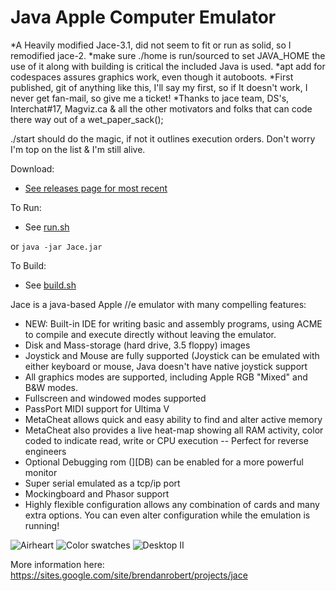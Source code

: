Java Apple Computer Emulator
====

*A Heavily modified Jace-3.1, did not seem to fit or run as solid, so I remodified jace-2.
*make sure ./home is run/sourced to set JAVA_HOME the use of it along with building is critical the included Java is used.
*apt add for codespaces assures graphics work, even though it autoboots.
*First published, git of anything like this, I'll say my first, so if It doesn't work, I never get fan-mail, so give me a ticket!
*Thanks to jace team, DS's, Interchat#17, Magviz.ca & all the other motivators and folks that can code there way out of a wet_paper_sack();

./start should do the magic, if not it outlines execution orders. Don't worry I'm top on the list & I'm still alive.


Download:

* [See releases page for most recent](https://github.com/badvision/jace/releases)

To Run:

* See [run.sh](run.sh)

or `java -jar Jace.jar`

To Build:

* See [build.sh](build.sh)

Jace is a java-based Apple //e emulator with many compelling features:
* NEW: Built-in IDE for writing basic and assembly programs, using ACME to compile and execute directly without leaving the emulator.
* Disk and Mass-storage (hard drive, 3.5 floppy) images
* Joystick and Mouse are fully supported (Joystick can be emulated with either keyboard or mouse, Java doesn't have native joystick support
* All graphics modes are supported, including Apple RGB "Mixed" and B&W modes.
* Fullscreen and windowed modes supported
* PassPort MIDI support for Ultima V
* MetaCheat allows quick and easy ability to find and alter active memory
* MetaCheat also provides a live heat-map showing all RAM activity, color coded to indicate read, write or CPU execution -- Perfect for reverse engineers
* Optional Debugging rom (][DB) can be enabled for a more powerful monitor
* Super serial emulated as a tcp/ip port
* Mockingboard and Phasor support
* Highly flexible configuration allows any combination of cards and many extra options. You can even alter configuration while the emulation is running!

![Airheart](https://sites.google.com/site/brendanrobert/_/rsrc/1327073239228/projects/jace/airheart.png?height=250&width=400)
![Color swatches](https://sites.google.com/site/brendanrobert/_/rsrc/1327073239228/projects/jace/colors.png?height=223&width=400)
![Desktop II](https://sites.google.com/site/brendanrobert/_/rsrc/1327992588666/projects/jace/AppleIIDesktop.png?height=265&width=400)

More information here: https://sites.google.com/site/brendanrobert/projects/jace
